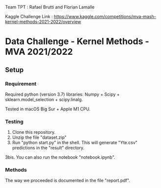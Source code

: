 Team TPT : Rafael Brutti and Florian Lamalle

Kaggle Challenge Link : https://www.kaggle.com/competitions/mva-mash-kernel-methods-2021-2022/overview

# Data Challenge - Kernel Methods - MVA 2021/2022

## Setup

### Requirement
Required python (version 3.7) libraries: Numpy + Scipy + sklearn.model_selection + scipy.linalg.

Tested in macOS Big Sur + Apple M1 CPU.

### Testing
1. Clone this repository.
2. Unzip the file "dataset.zip"
3. Run "python start.py" in the shell. This will generate "Yte.csv" predictions in the "result" directory.

3bis. You can also run the notebook "notebook.ipynb". 

### Methods

The way we proceeded is documented in the file "report.pdf".
